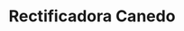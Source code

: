 ---
title: "Rectificadora Canedo"
url: /cochabamba/rectificadora-canedo/
shop: reparación de automóviles
---